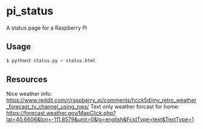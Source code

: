 # pi_status
A status page for a Raspberry Pi

## Usage

````bash
$ python3 status.py > status.html
````

## Resources

Nice weather info:
<https://www.reddit.com/r/raspberry_pi/comments/hcck5d/my_retro_weather_forecast_tv_channel_using_nws/>
Text only weather forcast for home:
<https://forecast.weather.gov/MapClick.php?lat=40.6606&lon=-111.8579&unit=0&lg=english&FcstType=text&TextType=1>

